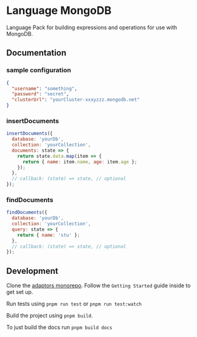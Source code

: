 # Language MongoDB

Language Pack for building expressions and operations for use with MongoDB.

## Documentation

### sample configuration

```json
{
  "username": "something",
  "password": "secret",
  "clusterUrl": "yourCluster-xxxyzzz.mongodb.net"
}
```

### insertDocuments

```js
insertDocuments({
  database: 'yourDb',
  collection: 'yourCollection',
  documents: state => {
    return state.data.map(item => {
      return { name: item.name, age: item.age };
    });
  },
  // callback: (state) => state, // optional
});
```

### findDocuments

```js
findDocuments({
  database: 'yourDb',
  collection: 'yourCollection',
  query: state => {
    return { name: 'stu' };
  },
  // callback: (state) => state, // optional
});
```

## Development

Clone the [adaptors monorepo](https://github.com/OpenFn/adaptors). Follow the
`Getting Started` guide inside to get set up.

Run tests using `pnpm run test` or `pnpm run test:watch`

Build the project using `pnpm build`.

To just build the docs run `pnpm build docs`
